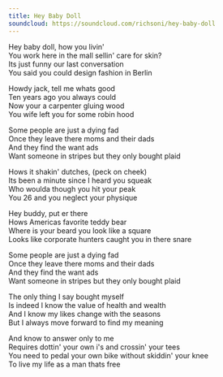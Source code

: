 ```yaml
---
title: Hey Baby Doll
soundcloud: https://soundcloud.com/richsoni/hey-baby-doll
---
```


Hey baby doll, how you livin'  
You work here in the mall sellin' care for skin?  
Its just funny our last conversation  
You said you could design fashion in Berlin  

Howdy jack, tell me whats good  
Ten years ago you always could  
Now your a carpenter gluing wood  
You wife left you for some robin hood  

Some people are just a dying fad  
Once they leave there moms and their dads  
And they find the want ads  
Want someone in stripes but they only bought plaid  

Hows it shakin' dutches, (peck on cheek)  
Its been a minute since I heard you squeak  
Who woulda though you hit your peak  
You 26 and you neglect your physique  

Hey buddy, put er there  
Hows Americas favorite teddy bear  
Where is your beard you look like a square  
Looks like corporate hunters caught you in there snare  

Some people are just a dying fad  
Once they leave there moms and their dads  
And they find the want ads  
Want someone in stripes but they only bought plaid  

The only thing I say bought myself  
Is indeed I know the value of health and wealth  
And I know my likes change with the seasons  
But I always move forward to find my meaning  

And know to answer only to me  
Requires dottin' your own i's and crossin' your tees  
You need to pedal your own bike without skiddin' your knee  
To live my life as a man thats free  
